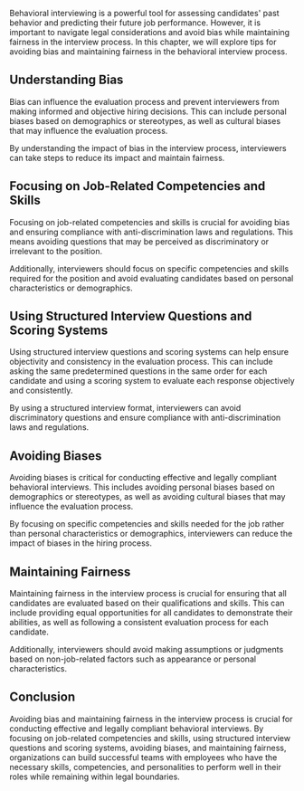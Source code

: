 
Behavioral interviewing is a powerful tool for assessing candidates' past behavior and predicting their future job performance. However, it is important to navigate legal considerations and avoid bias while maintaining fairness in the interview process. In this chapter, we will explore tips for avoiding bias and maintaining fairness in the behavioral interview process.

Understanding Bias
------------------

Bias can influence the evaluation process and prevent interviewers from making informed and objective hiring decisions. This can include personal biases based on demographics or stereotypes, as well as cultural biases that may influence the evaluation process.

By understanding the impact of bias in the interview process, interviewers can take steps to reduce its impact and maintain fairness.

Focusing on Job-Related Competencies and Skills
-----------------------------------------------

Focusing on job-related competencies and skills is crucial for avoiding bias and ensuring compliance with anti-discrimination laws and regulations. This means avoiding questions that may be perceived as discriminatory or irrelevant to the position.

Additionally, interviewers should focus on specific competencies and skills required for the position and avoid evaluating candidates based on personal characteristics or demographics.

Using Structured Interview Questions and Scoring Systems
--------------------------------------------------------

Using structured interview questions and scoring systems can help ensure objectivity and consistency in the evaluation process. This can include asking the same predetermined questions in the same order for each candidate and using a scoring system to evaluate each response objectively and consistently.

By using a structured interview format, interviewers can avoid discriminatory questions and ensure compliance with anti-discrimination laws and regulations.

Avoiding Biases
---------------

Avoiding biases is critical for conducting effective and legally compliant behavioral interviews. This includes avoiding personal biases based on demographics or stereotypes, as well as avoiding cultural biases that may influence the evaluation process.

By focusing on specific competencies and skills needed for the job rather than personal characteristics or demographics, interviewers can reduce the impact of biases in the hiring process.

Maintaining Fairness
--------------------

Maintaining fairness in the interview process is crucial for ensuring that all candidates are evaluated based on their qualifications and skills. This can include providing equal opportunities for all candidates to demonstrate their abilities, as well as following a consistent evaluation process for each candidate.

Additionally, interviewers should avoid making assumptions or judgments based on non-job-related factors such as appearance or personal characteristics.

Conclusion
----------

Avoiding bias and maintaining fairness in the interview process is crucial for conducting effective and legally compliant behavioral interviews. By focusing on job-related competencies and skills, using structured interview questions and scoring systems, avoiding biases, and maintaining fairness, organizations can build successful teams with employees who have the necessary skills, competencies, and personalities to perform well in their roles while remaining within legal boundaries.
